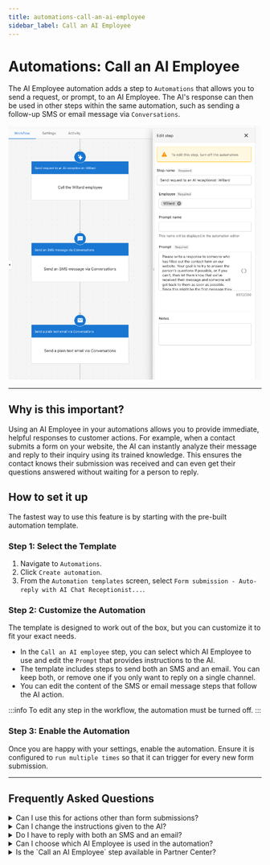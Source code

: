 ```yaml
---
title: automations-call-an-ai-employee
sidebar_label: Call an AI Employee
---
```


# Automations: Call an AI Employee



The AI Employee automation adds a step to `Automations` that allows you to send a request, or prompt, to an AI Employee. The AI's response can then be used in other steps within the same automation, such as sending a follow-up SMS or email message via `Conversations`.

![automations call to ai receptionist](../ai/img/automations-call-ai-receptionist.png)
***

## Why is this important?

Using an AI Employee in your automations allows you to provide immediate, helpful responses to customer actions. For example, when a contact submits a form on your website, the AI can instantly analyze their message and reply to their inquiry using its trained knowledge. This ensures the contact knows their submission was received and can even get their questions answered without waiting for a person to reply.

## How to set it up

The fastest way to use this feature is by starting with the pre-built automation template.

### Step 1: Select the Template

1.  Navigate to `Automations`.
2.  Click `Create automation`.
3.  From the `Automation templates` screen, select `Form submission - Auto-reply with AI Chat Receptionist...`.

### Step 2: Customize the Automation

The template is designed to work out of the box, but you can customize it to fit your exact needs.

* In the `Call an AI employee` step, you can select which AI Employee to use and edit the `Prompt` that provides instructions to the AI.
* The template includes steps to send both an SMS and an email. You can keep both, or remove one if you only want to reply on a single channel.
* You can edit the content of the SMS or email message steps that follow the AI action.

:::info
To edit any step in the workflow, the automation must be turned off.
:::

### Step 3: Enable the Automation

Once you are happy with your settings, enable the automation. Ensure it is configured to `run multiple times` so that it can trigger for every new form submission.

***

## Frequently Asked Questions

<details><summary>Can I use this for actions other than form submissions?</summary>
Yes. While the template is built for form submissions, the `Call an AI Employee` action can be added to any automation you create from scratch. This allows you to use the AI's capabilities based on various triggers.
</details>
<details><summary>Can I change the instructions given to the AI?</summary>
Yes. You can edit the `Prompt` field within the `Call an AI Employee` step to customize the instructions the AI receives for generating its response.
</details>
<details><summary>Do I have to reply with both an SMS and an email?</summary>
No. The template includes both actions by default, but you can customize the workflow to remove either the SMS or the email step.
</details>
<details><summary>Can I choose which AI Employee is used in the automation?</summary>
Yes. The `Call an AI Employee` step includes a required `Employee` field, allowing you to select the specific AI Employee you want to handle the request.
</details>
<details><summary>Is the `Call an AI Employee` step available in Partner Center?</summary>
Yes, this step is also available in Partner Center automations. Note that while you can send an SMS via conversations, the email action is not available at this time.
</details>
